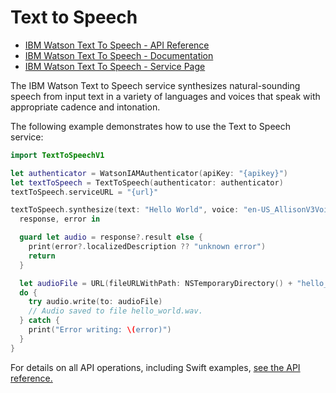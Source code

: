 # Text to Speech

* [IBM Watson Text To Speech - API Reference](https://cloud.ibm.com/apidocs/text-to-speech?code=swift)
* [IBM Watson Text To Speech - Documentation](https://cloud.ibm.com/docs/services/text-to-speech/index.html)
* [IBM Watson Text To Speech - Service Page](https://www.ibm.com/watson/services/text-to-speech/)

The IBM Watson Text to Speech service synthesizes natural-sounding speech from input text in a variety of languages and voices that speak with appropriate cadence and intonation.

The following example demonstrates how to use the Text to Speech service:

```swift
import TextToSpeechV1

let authenticator = WatsonIAMAuthenticator(apiKey: "{apikey}")
let textToSpeech = TextToSpeech(authenticator: authenticator)
textToSpeech.serviceURL = "{url}"

textToSpeech.synthesize(text: "Hello World", voice: "en-US_AllisonV3Voice", accept: "audio/wav") {
  response, error in

  guard let audio = response?.result else {
    print(error?.localizedDescription ?? "unknown error")
    return
  }

  let audioFile = URL(fileURLWithPath: NSTemporaryDirectory() + "hello_world.wav")
  do {
    try audio.write(to: audioFile)
    // Audio saved to file hello_world.wav.
  } catch {
    print("Error writing: \(error)")
  }
}
```
For details on all API operations, including Swift examples, [see the API reference.](https://cloud.ibm.com/apidocs/text-to-speech?code=swift)